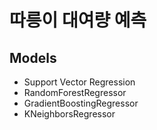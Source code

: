 # 따릉이 대여량 예측

## Models

- Support Vector Regression
- RandomForestRegressor
- GradientBoostingRegressor
- KNeighborsRegressor
